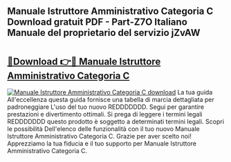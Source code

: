 ## Manuale Istruttore Amministrativo Categoria C Download gratuit PDF - Part-Z7O Italiano Manuale del proprietario del servizio jZvAW

# <h2><a href="http://dfbubr.blite.top/?on=Manuale+Istruttore+Amministrativo+Categoria+C">🔗Download 👉🔴 Manuale Istruttore Amministrativo Categoria C</a></h2>

[![Manuale Istruttore Amministrativo Categoria C download](https://i.imgur.com/lujVjoI.png)](http://dfbubr.blite.top/?on=Manuale+Istruttore+Amministrativo+Categoria+C)
La tua guida All'eccellenza questa guida fornisce una tabella di marcia dettagliata per padroneggiare L'uso del tuo nuovo REDDDDDDD. Segui per garantire prestazioni e divertimento ottimali. Si prega di leggere i termini legali REDDDDDDD questo prodotto è soggetto a determinati termini legali. Scopri le possibilità Dell'elenco delle funzionalità con il tuo nuovo Manuale Istruttore Amministrativo Categoria C. Grazie per aver scelto noi! Apprezziamo la tua fiducia e il tuo supporto per Manuale Istruttore Amministrativo Categoria C.
